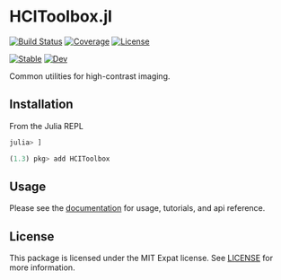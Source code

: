 # HCIToolbox.jl

[![Build Status](https://github.com/juliahci/HCIToolbox.jl/workflows/CI/badge.svg?branch=master)](https://github.com/juliahci/HCIToolbox.jl/actions)
[![Coverage](https://codecov.io/gh/juliahci/HCIToolbox.jl/branch/master/graph/badge.svg)](https://codecov.io/gh/juliahci/HCIToolbox.jl)
[![License](https://img.shields.io/badge/License-MIT-yellow.svg)](https://opensource.org/licenses/MIT)

[![Stable](https://img.shields.io/badge/docs-stable-blue.svg)](https://juliahci.github.io/HCIToolbox.jl/stable)
[![Dev](https://img.shields.io/badge/docs-dev-blue.svg)](https://juliahci.github.io/HCIToolbox.jl/dev)

Common utilities for high-contrast imaging.

## Installation

From the Julia REPL

```julia
julia> ]

(1.3) pkg> add HCIToolbox
```

## Usage

Please see the [documentation](https://juliahci.github.io/HCIToolbox.jl/dev/) for usage, tutorials, and api reference.

## License

This package is licensed under the MIT Expat license. See [LICENSE](LICENSE) for more information.
